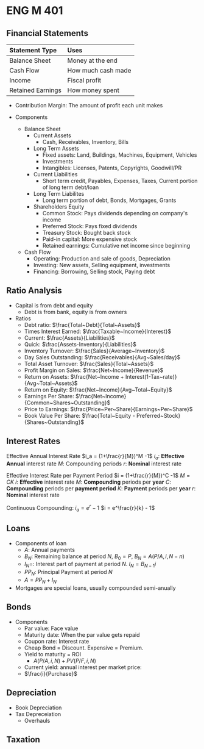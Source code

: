# ENG M 401

## Financial Statements

|Statement Type     |Uses               |
|:------------------|:------------------|
|Balance Sheet      |Money at the end   |
|Cash Flow          |How much cash made |
|Income             |Fiscal profit      |
|Retained Earnings  |How money spent    |

- Contribution Margin: The amount of profit each unit makes

- Components
  - Balance Sheet
    - Current Assets
      - Cash, Receivables, Inventory, Bills
    - Long Term Assets
      - Fixed assets: Land, Buildings, Machines, Equipment, Vehicles
      - Investments
      - Intangibles: Licenses, Patents, Copyrights, Goodwill/PR
    - Current Liabilities
      - Short term credit, Payables, Expenses, Taxes, Current portion of long term debt/loan
    - Long Term Liabilites
      - Long term portion of debt, Bonds, Mortgages, Grants
    - Shareholders Equity
      - Common Stock: Pays dividends depending on company's income
      - Preferred Stock: Pays fixed dividends
      - Treasury Stock: Bought back stock
      - Paid-in capital: More expensive stock
      - Retained earnings: Cumulative net income since beginning
  - Cash Flow
    - Operating: Production and sale of goods, Depreciation
    - Investing: New assets, Selling equipment, investments
    - Financing: Borrowing, Selling stock, Paying debt

## Ratio Analysis

- Capital is from debt and equity
  - Debt is from bank, equity is from owners
- Ratios
  - Debt ratio: $\frac{Total~Debt}{Total~Assets}$
  - Times Interest Earned: $\frac{Taxable~Income}{Interest}$
  - Current: $\frac{Assets}{Liabilities}$
  - Quick: $\frac{Assets-Inventory}{Liabilities}$
  - Inventory Turnover: $\frac{Sales}{Average~Inventory}$
  - Day Sales Outstanding: $\frac{Receivables}{Avg~Sales/day}$
  - Total Asset Turnover: $\frac{Sales}{Total~Assets}$
  - Profit Margin on Sales: $\frac{Net~Income}{Revenue}$
  - Return on Assets: $\frac{Net~Income + Interest(1-Tax~rate)}{Avg~Total~Assets}$
  - Return on Equity: $\frac{Net~Income}{Avg~Total~Equity}$
  - Earnings Per Share: $\frac{Net~Income}{Common~Shares~Outstanding}$
  - Price to Earnings: $\frac{Price~Per~Share}{Earnings~Per~Share}$
  - Book Value Per Share: $\frac{Total~Equity - Preferred~Stock}{Shares~Outstanding}$

## Interest Rates

Effective Annual Interest Rate
$i_a = (1+\frac{r}{M})^M -1$
$i_a$: **Effective Annual** interest rate
$M$: Compounding periods
$r$: **Nominal** interest rate

Effective Interest Rate per Payment Period
$i = (1+\frac{r}{M})^C -1$
$M = CK$
$i$: **Effective** interest rate
$M$: **Compounding** periods per **year**
$C$: **Compounding** periods per **payment period**
$K$: **Payment** periods per **year**
$r$: **Nominal** interest rate

Continuous Compounding:
$i_a = e^r - 1$
$i = e^\frac{r}{k} - 1$

## Loans

- Components of loan
  - $A$: Annual payments
  - $B_N$: Remaining balance at period $N$, $B_0 = P$, $B_N = A(P/A, i, N-n)$
  - $I_N =$: Interest part of payment at period $N$. $I_N = B_{N-1} i$
  - $PP_N$: Principal Payment at period $N$
  - $A = PP_N + I_N$
- Mortgages are special loans, usually compounded semi-anually

## Bonds

- Components
  - Par value: Face value
  - Maturity date: When the par value gets repaid
  - Coupon rate: Interest rate
  - Cheap Bond = Discount. Expensive = Premium.
  - Yield to maturity = ROI
    - $A(P/A, i, N) + PV(P/F, i, N)$
  - Current yield: annual interest per market price:
  - $\frac{i}{Purchase}$

## Depreciation

- Book Depreciation
- Tax Depreceiation
  - Overhauls

## Taxation

[comment]: # (Continue with Presentation 27)
